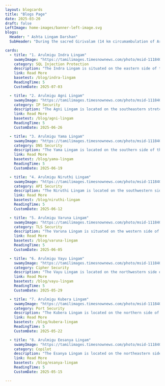 ```yaml
---
layout: blogcards
title: "Blogs Page"
date: 2025-03-20
draft: false
LeftImage: home-images/banner-left-image.svg
blogs:
  Header: " Ashta Lingam Darshan"
  SubHeader: "During the sacred Girivalam (14 km circumambulation of Arunachala Hill) in Thiruvannamalai, devotees pass by eight small shrines each housing a Shiva Lingam. These are known collectively as the Ashta Lingam and are integral to the ritual"

cards:
  - title: "1. Arulmigu Indra Lingam"
    swamyImage: "https://tamilimages.timesnownews.com/photo/msid-111840442/thumbsize=59024,111840442.jpg"
    category: SQL Injection Protection
    description: "The Indra Lingam is situated on the eastern side of the Arunachaleswarar Temple in Thiruvannamalai..."
    link: Read More
    basetest: /blog/indra-lingam
    ReadingTime: 5
    CustomDate: 2025-07-03

  - title: "2. Arulmigu Agni Lingam"
    swamyImage: "https://tamilimages.timesnownews.com/photo/msid-111840439/thumbsize=78636,111840439.jpg"
    category: IP Security
    description: "The Agni Lingam is located on the southeastern stretch of the Girivalam path in Thiruvannamalai,..."
    link: Read More
    basetest: /blog/agni-lingam
    ReadingTime: 5
    CustomDate: 2025-06-26

  - title: "3. Arulmigu Yama Lingam"
    swamyImage: "https://tamilimages.timesnownews.com/photo/msid-111840437/thumbsize=91294,111840437.jpg"
    category: DNS Security
    description: "The Yama Lingam is located on the southern side of the Girivalam (circumambulation) path in Thiruvannamalai..."
    link: Read More
    basetest: /blog/yama-lingam
    ReadingTime: 5
    CustomDate: 2025-06-19

  - title: "4. Arulmigu Niruthi Lingam"
    swamyImage: "https://tamilimages.timesnownews.com/photo/msid-111840435/thumbsize=100074,111840435.jpg"
    category: API Security
    description: "The Niruthi Lingam is located on the southwestern side of the Girivalam path in Thiruvannamalai..."
    link: Read More
    basetest: /blog/niruthi-lingam
    ReadingTime: 5
    CustomDate: 2025-06-12

  - title: "5. Arulmigu Varuna Lingam"
    swamyImage: "https://tamilimages.timesnownews.com/photo/msid-111840434/thumbsize=85594,111840434.jpg"
    category: TLS Security
    description: "The Varuna Lingam is situated on the western side of the sacred Girivalam path in Thiruvannamalai..."
    link: Read More
    basetest: /blog/varuna-lingam
    ReadingTime: 5
    CustomDate: 2025-06-05

  - title: "6. Arulmigu Vayu Lingam"
    swamyImage: "https://tamilimages.timesnownews.com/photo/msid-111840433/thumbsize=83120,111840433.jpg"
    category: Cipher Security
    description: "The Vayu Lingam is located on the northwestern side of the Girivalam path in Thiruvannamalai..."
    link: Read More
    basetest: /blog/vayu-lingam
    ReadingTime: 5
    CustomDate: 2025-05-29

  - title: "7. Arulmigu Kubera Lingam"
    swamyImage: "https://tamilimages.timesnownews.com/photo/msid-111840432/thumbsize=81286,111840432.jpg"
    category: Port Security
    description: "The Kubera Lingam is located on the northern side of the Girivalam path in Thiruvannamalai..."
    link: Read More
    basetest: /blog/kubera-lingam
    ReadingTime: 5
    CustomDate: 2025-05-22

  - title: "8. Arulmigu Eesanya Lingam"
    swamyImage: "https://tamilimages.timesnownews.com/photo/msid-111840431/thumbsize=77758,111840431.jpg"
    category: Copilot
    description: "The Esanya Lingam is located on the northeastern side of the Girivalam path in Thiruvannamalai..."
    link: Read More
    basetest: /blog/esanya-lingam
    ReadingTime: 5
    CustomDate: 2025-05-15

---
```

